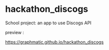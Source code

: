 # hackathon_discogs
School project: an app to use Discogs API

preview : 

https://graphmatic.github.io/hackathon_discogs

